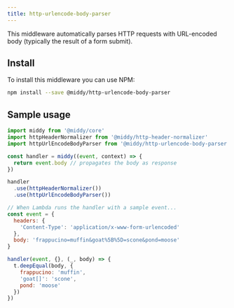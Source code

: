 ```yaml
---
title: http-urlencode-body-parser
---
```


This middleware automatically parses HTTP requests with URL-encoded body (typically the result
of a form submit).


## Install

To install this middleware you can use NPM:

```bash
npm install --save @middy/http-urlencode-body-parser
```

## Sample usage

```javascript
import middy from '@middy/core'
import httpHeaderNormalizer from '@middy/http-header-normalizer'
import httpUrlEncodeBodyParser from '@middy/http-urlencode-body-parser'

const handler = middy((event, context) => {
  return event.body // propagates the body as response
})

handler
  .use(httpHeaderNormalizer())
  .use(httpUrlEncodeBodyParser())

// When Lambda runs the handler with a sample event...
const event = {
  headers: {
    'Content-Type': 'application/x-www-form-urlencoded'
  },
  body: 'frappucino=muffin&goat%5B%5D=scone&pond=moose'
}

handler(event, {}, (_, body) => {
  t.deepEqual(body, {
    frappucino: 'muffin',
    'goat[]': 'scone',
    pond: 'moose'
  })
})
```
